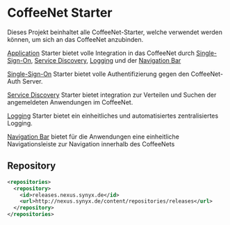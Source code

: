 # CoffeeNet Starter

Dieses Projekt beinhaltet alle CoffeeNet-Starter, welche verwendet werden können, um sich an das CoffeeNet anzubinden.

[Application](https://gitlab.synyx.de/coffeenet/coffeenet-starter-application/blob/master/README.md)
Starter bietet volle Integration in das CoffeeNet durch
[Single-Sign-On](https://gitlab.synyx.de/coffeenet/coffeenet-starter-sso/blob/master/README.md),
[Service Discovery](https://gitlab.synyx.de/coffeenet/coffeenet-starter-discovery/blob/master/README.md),
[Logging](https://gitlab.synyx.de/coffeenet/coffeenet-starter-logging/blob/master/README.md) und der
[Navigation Bar](https://gitlab.synyx.de/coffeenet/coffeenet-navigation-bar/blob/master/README.md)


[Single-Sign-On](https://gitlab.synyx.de/coffeenet/coffeenet-starter-sso/blob/master/README.md)
Starter bietet volle Authentifizierung gegen den CoffeeNet-Auth Server.

[Service Discovery](https://gitlab.synyx.de/coffeenet/coffeenet-starter-discovery/blob/master/README.md)
Starter bietet integration zur Verteilen und Suchen der angemeldeten Anwendungen im CoffeeNet.

[Logging](https://gitlab.synyx.de/coffeenet/coffeenet-starter-logging/blob/master/README.md)
Starter bietet ein einheitliches und automatisiertes zentralisiertes Logging.

[Navigation Bar](https://gitlab.synyx.de/coffeenet/coffeenet-navigation-bar/blob/master/README.md)
bietet für die Anwendungen eine einheitliche Navigationsleiste zur Navigation innerhalb des CoffeeNets


## Repository

```xml
<repositories>
  <repository>
    <id>releases.nexus.synyx.de</id>
    <url>http://nexus.synyx.de/content/repositories/releases</url>
  </repository>
</repositories>
```